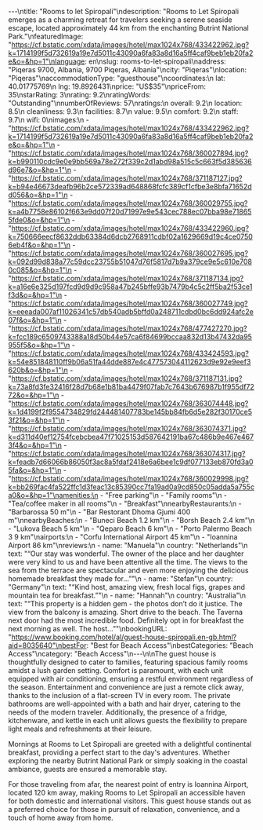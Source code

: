 ---\ntitle: "Rooms to let Spiropali"\ndescription: "Rooms to Let Spiropali emerges as a charming retreat for travelers seeking a serene seaside escape, located approximately 44 km from the enchanting Butrint National Park."\nfeaturedImage: "https://cf.bstatic.com/xdata/images/hotel/max1024x768/433422962.jpg?k=1714199f5d732619a19e7d5011c43090a6fa83a8d16a5ff4caf9beb1eb20fa2e&o=&hp=1"\nlanguage: en\nslug: rooms-to-let-spiropali\naddress: "Piqeras 9700, Albania, 9700 Piqeras, Albania"\ncity: "Piqeras"\nlocation: "Piqeras"\naccommodationType: "guesthouse"\ncoordinates:\n  lat: 40.01775769\n  lng: 19.8926431\nprice: "US$35"\npriceFrom: 35\nstarRating: 3\nrating: 9.2\nratingWords: "Outstanding"\nnumberOfReviews: 57\nratings:\n  overall: 9.2\n  location: 8.5\n  cleanliness: 9.3\n  facilities: 8.7\n  value: 9.5\n  comfort: 9.2\n  staff: 9.7\n  wifi: 0\nimages:\n  - "https://cf.bstatic.com/xdata/images/hotel/max1024x768/433422962.jpg?k=1714199f5d732619a19e7d5011c43090a6fa83a8d16a5ff4caf9beb1eb20fa2e&o=&hp=1"\n  - "https://cf.bstatic.com/xdata/images/hotel/max1024x768/360027894.jpg?k=b990110cdc9e0e9bb569a78e272f339c2d1abd98a515c5c663f5d385636d96e7&o=&hp=1"\n  - "https://cf.bstatic.com/xdata/images/hotel/max1024x768/371187127.jpg?k=b94e46673deafb96b2ce572339ad648868fcfc389cf1cfbe3e8bfa71652dd056&o=&hp=1"\n  - "https://cf.bstatic.com/xdata/images/hotel/max1024x768/360029755.jpg?k=a4b7758e86102f663e9dd07f20d71997e9e543cec788ec07bba98e718655fde0&o=&hp=1"\n  - "https://cf.bstatic.com/xdata/images/hotel/max1024x768/433422960.jpg?k=750666eecf8632ddb63384d6dcb2768911cdbf02a1629669d19c4ce07506eb4f&o=&hp=1"\n  - "https://cf.bstatic.com/xdata/images/hotel/max1024x768/360027695.jpg?k=092d99d838a77c59dcc23755b51047d76f5817d7b9a379ce9e5c610e7080c085&o=&hp=1"\n  - "https://cf.bstatic.com/xdata/images/hotel/max1024x768/371187134.jpg?k=a16e6e325d197fcd9d9d9c958a47b245bffe93b7479b4c5c2ff5ba2f53ce1f3d&o=&hp=1"\n  - "https://cf.bstatic.com/xdata/images/hotel/max1024x768/360027749.jpg?k=eeeada007af11026341c57db540adb5bffd0a248711cdbd0bc6dd924afc2e07f&o=&hp=1"\n  - "https://cf.bstatic.com/xdata/images/hotel/max1024x768/477427270.jpg?k=fcc189c6509743388a18d50b44e57ca6f84699bccaa832d13b47432da95955f5&o=&hp=1"\n  - "https://cf.bstatic.com/xdata/images/hotel/max1024x768/433424593.jpg?k=54e851848110ff9b06a51fa44dde887e4c477573044112623d9e92e9eef3620b&o=&hp=1"\n  - "https://cf.bstatic.com/xdata/images/hotel/max1024x768/371187131.jpg?k=73a8fd3fe32416f28d7b68e1b81ba4479f07fab7c7643b676987b1f955df7272&o=&hp=1"\n  - "https://cf.bstatic.com/xdata/images/hotel/max1024x768/363074448.jpg?k=1d4199f2f9554734829fd244481407783be145bb84fb6d5e282f30170ce53f21&o=&hp=1"\n  - "https://cf.bstatic.com/xdata/images/hotel/max1024x768/363074371.jpg?k=d311d40ef12754fcebcbea47f71025153d587642191ba67c486b9e467e4673f4&o=&hp=1"\n  - "https://cf.bstatic.com/xdata/images/hotel/max1024x768/363074317.jpg?k=feadb7d66066b86050f3ac8a5fdaf2418e6a6bee1c9df077133eb870fd3a05fa&o=&hp=1"\n  - "https://cf.bstatic.com/xdata/images/hotel/max1024x768/360029998.jpg?k=bb269fac4fa522ffc1d3feac13c85390cc7fa19ad0a9cd850c05adda5a755ca0&o=&hp=1"\namenities:\n  - "Free parking"\n  - "Family rooms"\n  - "Tea/coffee maker in all rooms"\n  - "Breakfast"\nnearbyRestaurants:\n  - "Barbarossa 50 m"\n  - "Bar Restorant Dhoma Gjumi 400 m"\nnearbyBeaches:\n  - "Buneci Beach 1.2 km"\n  - "Borsh Beach 2.4 km"\n  - "Lukova Beach 5 km"\n  - "Qeparo Beach 6 km"\n  - "Porto Palermo Beach 3 9 km"\nairports:\n  - "Corfu International Airport 45 km"\n  - "Ioannina Airport 86 km"\nreviews:\n  - name: "Manuela"\n    country: "Netherlands"\n    text: "“Our stay was wonderful. The owner of the place and her daughter were very kind to us and have been attentive all the time. The views to the sea from the terrace are spectacular and even more enjoying the delicious homemade breakfast they made for...”"\n  - name: "Stefan"\n    country: "Germany"\n    text: "“Kind host, amazing view, fresh local figs, grapes and mountain tea for breakfast.”"\n  - name: "Hannah"\n    country: "Australia"\n    text: "“This property is a hidden gem - the photos don’t do it justice. The view from the balcony is amazing. Short drive to the beach. The Taverna next door had the most incredible food. Definitely opt in for breakfast the next morning as well. The host...”"\nbookingURL: "https://www.booking.com/hotel/al/guest-house-spiropali.en-gb.html?aid=8035640"\nbestFor: "Best for Beach Access"\nbestCategories: "Beach Access"\ncategory: "Beach Access"\n---\n\nThe guest house is thoughtfully designed to cater to families, featuring spacious family rooms amidst a lush garden setting. Comfort is paramount, with each unit equipped with air conditioning, ensuring a restful environment regardless of the season. Entertainment and convenience are just a remote click away, thanks to the inclusion of a flat-screen TV in every room. The private bathrooms are well-appointed with a bath and hair dryer, catering to the needs of the modern traveler. Additionally, the presence of a fridge, kitchenware, and kettle in each unit allows guests the flexibility to prepare light meals and refreshments at their leisure.

Mornings at Rooms to Let Spiropali are greeted with a delightful continental breakfast, providing a perfect start to the day's adventures. Whether exploring the nearby Butrint National Park or simply soaking in the coastal ambiance, guests are ensured a memorable stay.

For those traveling from afar, the nearest point of entry is Ioannina Airport, located 120 km away, making Rooms to Let Spiropali an accessible haven for both domestic and international visitors. This guest house stands out as a preferred choice for those in pursuit of relaxation, convenience, and a touch of home away from home.